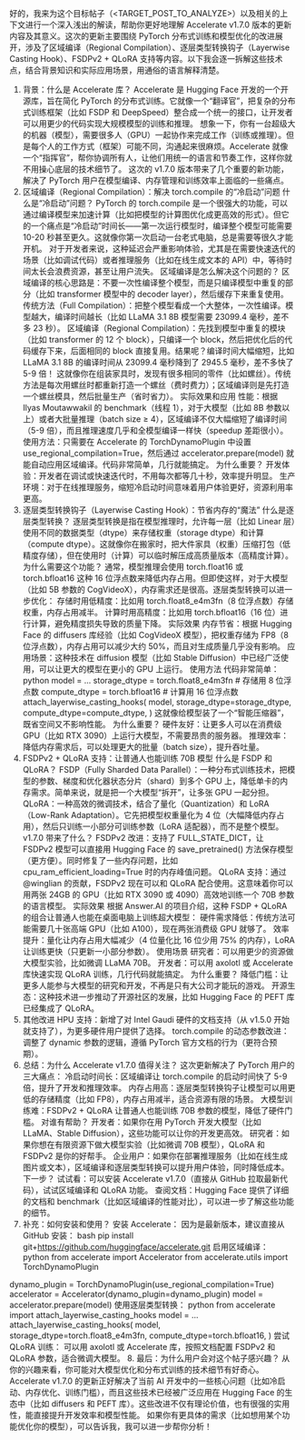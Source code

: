 好的，我来为这个目标帖子（<TARGET_POST_TO_ANALYZE>）以及相关的上下文进行一个深入浅出的解读，帮助你更好地理解 Accelerate v1.7.0 版本的更新内容及其意义。这次的更新主要围绕 PyTorch 分布式训练和模型优化的改进展开，涉及了区域编译（Regional Compilation）、逐层类型转换钩子（Layerwise Casting Hook）、FSDPv2 + QLoRA 支持等内容。以下我会逐一拆解这些技术点，结合背景知识和实际应用场景，用通俗的语言解释清楚。
1. 背景：什么是 Accelerate 库？
Accelerate 是 Hugging Face 开发的一个开源库，旨在简化 PyTorch 的分布式训练。它就像一个“翻译官”，把复杂的分布式训练框架（比如 FSDP 和 DeepSpeed）整合成一个统一的接口，让开发者可以用更少的代码实现大规模模型的训练和推理。
想象一下，你有一台超级大的机器（模型），需要很多人（GPU）一起协作来完成工作（训练或推理）。但是每个人的工作方式（框架）可能不同，沟通起来很麻烦。Accelerate 就像一个“指挥官”，帮你协调所有人，让他们用统一的语言和节奏工作，这样你就不用操心底层的技术细节了。
这次的 v1.7.0 版本带来了几个重要的新功能，解决了 PyTorch 用户在模型编译、内存管理和训练效率上面临的一些痛点。
2. 区域编译（Regional Compilation）：解决 torch.compile 的“冷启动”问题
什么是“冷启动”问题？
PyTorch 的 torch.compile 是一个很强大的功能，可以通过编译模型来加速计算（比如把模型的计算图优化成更高效的形式）。但它的一个痛点是“冷启动”时间长——第一次运行模型时，编译整个模型可能需要 10-20 秒甚至更久。这就像你第一次启动一台老式电脑，总是需要等很久才能开机。
对于开发者来说，这种延迟会严重影响体验，尤其是在需要快速迭代的场景（比如调试代码）或者推理服务（比如在线生成文本的 API）中，等待时间太长会浪费资源，甚至让用户流失。
区域编译是怎么解决这个问题的？
区域编译的核心思路是：不要一次性编译整个模型，而是只编译模型中重复的部分（比如 transformer 模型中的 decoder layer），然后缓存下来重复使用。
传统方法（Full Compilation）：把整个模型看成一个大整体，一次性编译。模型越大，编译时间越长（比如 LLaMA 3.1 8B 模型需要 23099.4 毫秒，差不多 23 秒）。
区域编译（Regional Compilation）：先找到模型中重复的模块（比如 transformer 的 12 个 block），只编译一个 block，然后把优化后的代码缓存下来，后面相同的 block 直接复用。结果呢？编译时间大幅缩短，比如 LLaMA 3.1 8B 的编译时间从 23099.4 毫秒降到了 2945.5 毫秒，差不多快了 5-9 倍！
这就像你在组装家具时，发现有很多相同的零件（比如螺丝）。传统方法是每次用螺丝时都重新打造一个螺丝（费时费力）；区域编译则是先打造一个螺丝模具，然后批量生产（省时省力）。
实际效果和应用
性能：根据 Ilyas Moutawwakil 的 benchmark（线程 1），对于大模型（比如 8B 参数以上）或者大批量推理（batch size ≥ 4），区域编译不仅大幅缩短了编译时间（5-9 倍），而且推理速度几乎和全模型编译一样快（speedup 差距很小）。
使用方法：只需要在 Accelerate 的 TorchDynamoPlugin 中设置 use_regional_compilation=True，然后通过 accelerator.prepare(model) 就能自动应用区域编译。代码非常简单，几行就能搞定。
为什么重要？
开发体验：开发者在调试或快速迭代时，不用每次都等几十秒，效率提升明显。
生产环境：对于在线推理服务，缩短冷启动时间意味着用户体验更好，资源利用率更高。
3. 逐层类型转换钩子（Layerwise Casting Hook）：节省内存的“魔法”
什么是逐层类型转换？
逐层类型转换是指在模型推理时，允许每一层（比如 Linear 层）使用不同的数据类型（dtype）来存储权重（storage dtype）和计算（compute dtype）。这就像你在搬家时，把大件家具（权重）压缩打包（低精度存储），但在使用时（计算）可以临时解压成高质量版本（高精度计算）。
为什么需要这个功能？
通常，模型推理会使用 torch.float16 或 torch.bfloat16 这种 16 位浮点数来降低内存占用。但即使这样，对于大模型（比如 5B 参数的 CogVideoX），内存需求还是很高。逐层类型转换可以进一步优化：
存储时用低精度：比如用 torch.float8_e4m3fn（8 位浮点数）存储权重，内存占用减半。
计算时用高精度：比如用 torch.bfloat16（16 位）进行计算，避免精度损失导致的质量下降。
实际效果
内存节省：根据 Hugging Face 的 diffusers 库经验（比如 CogVideoX 模型），把权重存储为 FP8（8 位浮点数），内存占用可以减少大约 50%，而且对生成质量几乎没有影响。
应用场景：这种技术在 diffusion 模型（比如 Stable Diffusion）中已经广泛使用，可以让更大的模型在更小的 GPU 上运行。
使用方法
代码非常简单：
python
model = ...
storage_dtype = torch.float8_e4m3fn  # 存储用 8 位浮点数
compute_dtype = torch.bfloat16      # 计算用 16 位浮点数
attach_layerwise_casting_hooks(
    model,
    storage_dtype=storage_dtype,
    compute_dtype=compute_dtype,
)
这就像给模型装了一个“智能压缩器”，既省空间又不影响性能。
为什么重要？
硬件友好：让更多人可以在消费级 GPU（比如 RTX 3090）上运行大模型，不需要昂贵的服务器。
推理效率：降低内存需求后，可以处理更大的批量（batch size），提升吞吐量。
4. FSDPv2 + QLoRA 支持：让普通人也能训练 70B 模型
什么是 FSDP 和 QLoRA？
FSDP（Fully Sharded Data Parallel）：一种分布式训练技术，把模型的参数、梯度和优化器状态分片（shard）到多个 GPU 上，降低单卡的内存需求。简单来说，就是把一个大模型“拆开”，让多张 GPU 一起分担。
QLoRA：一种高效的微调技术，结合了量化（Quantization）和 LoRA（Low-Rank Adaptation）。它先把模型权重量化为 4 位（大幅降低内存占用），然后只训练一小部分可训练参数（LoRA 适配器），而不是整个模型。
v1.7.0 带来了什么？
FSDPv2 改进：支持了 FULL_STATE_DICT，让 FSDPv2 模型可以直接用 Hugging Face 的 save_pretrained() 方法保存模型（更方便）。同时修复了一些内存问题，比如 cpu_ram_efficient_loading=True 时的内存峰值问题。
QLoRA 支持：通过 
@winglian
 的贡献，FSDPv2 现在可以和 QLoRA 配合使用。这意味着你可以用两张 24GB 的 GPU（比如 RTX 3090 或 4090）高效地训练一个 70B 参数的语言模型。
实际效果
根据 Answer.AI 的项目介绍，这种 FSDP + QLoRA 的组合让普通人也能在桌面电脑上训练超大模型：
硬件需求降低：传统方法可能需要几十张高端 GPU（比如 A100），现在两张消费级 GPU 就够了。
效率提升：量化让内存占用大幅减少（4 位量化比 16 位少用 75% 的内存），LoRA 让训练更快（只更新一小部分参数）。
使用场景
研究者：可以用更少的资源做大模型实验，比如微调 LLaMA 70B。
开发者：可以用 axolotl 或 Accelerate 库快速实现 QLoRA 训练，几行代码就能搞定。
为什么重要？
降低门槛：让更多人能参与大模型的研究和开发，不再是只有大公司才能玩的游戏。
开源生态：这种技术进一步推动了开源社区的发展，比如 Hugging Face 的 PEFT 库已经集成了 QLoRA。
5. 其他改进
HPU 支持：新增了对 Intel Gaudi 硬件的文档支持（从 v1.5.0 开始就支持了），为更多硬件用户提供了选择。
torch.compile 的动态参数改进：调整了 dynamic 参数的逻辑，遵循 PyTorch 官方文档的行为（更符合预期）。
6. 总结：为什么 Accelerate v1.7.0 值得关注？
这次更新解决了 PyTorch 用户的三大痛点：
冷启动时间长：区域编译让 torch.compile 的启动时间快了 5-9 倍，提升了开发和推理效率。
内存占用高：逐层类型转换钩子让模型可以用更低的存储精度（比如 FP8），内存占用减半，适合资源有限的场景。
大模型训练难：FSDPv2 + QLoRA 让普通人也能训练 70B 参数的模型，降低了硬件门槛。
对谁有帮助？
开发者：如果你在用 PyTorch 开发大模型（比如 LLaMA、Stable Diffusion），这些功能可以让你的开发更高效。
研究者：如果你想在有限资源下做大模型实验（比如微调 70B 模型），QLoRA 和 FSDPv2 是你的好帮手。
企业用户：如果你在部署推理服务（比如在线生成图片或文本），区域编译和逐层类型转换可以提升用户体验，同时降低成本。
下一步？
试试看：可以安装 Accelerate v1.7.0（直接从 GitHub 拉取最新代码），试试区域编译和 QLoRA 功能。
查阅文档：Hugging Face 提供了详细的文档和 benchmark（比如区域编译的性能对比），可以进一步了解这些功能的细节。
7. 补充：如何安装和使用？
安装 Accelerate：
因为是最新版本，建议直接从 GitHub 安装：
bash
pip install git+https://github.com/huggingface/accelerate.git
启用区域编译：
python
from accelerate import Accelerator
from accelerate.utils import TorchDynamoPlugin

dynamo_plugin = TorchDynamoPlugin(use_regional_compilation=True)
accelerator = Accelerator(dynamo_plugin=dynamo_plugin)
model = accelerator.prepare(model)
使用逐层类型转换：
python
from accelerate import attach_layerwise_casting_hooks
model = ...
attach_layerwise_casting_hooks(
    model,
    storage_dtype=torch.float8_e4m3fn,
    compute_dtype=torch.bfloat16,
)
尝试 QLoRA 训练：
可以用 axolotl 或 Accelerate 库，按照文档配置 FSDPv2 和 QLoRA 参数，适合微调大模型。
8. 最后：为什么用户会对这个帖子感兴趣？
从你的兴趣来看，你可能对大模型优化和分布式训练的技术细节有好奇心。Accelerate v1.7.0 的更新正好解决了当前 AI 开发中的一些核心问题（比如冷启动、内存优化、训练门槛），而且这些技术已经被广泛应用在 Hugging Face 的生态中（比如 diffusers 和 PEFT 库）。这些改进不仅有理论价值，也有很强的实用性，能直接提升开发效率和模型性能。
如果你有更具体的需求（比如想用某个功能优化你的模型），可以告诉我，我可以进一步帮你分析！
